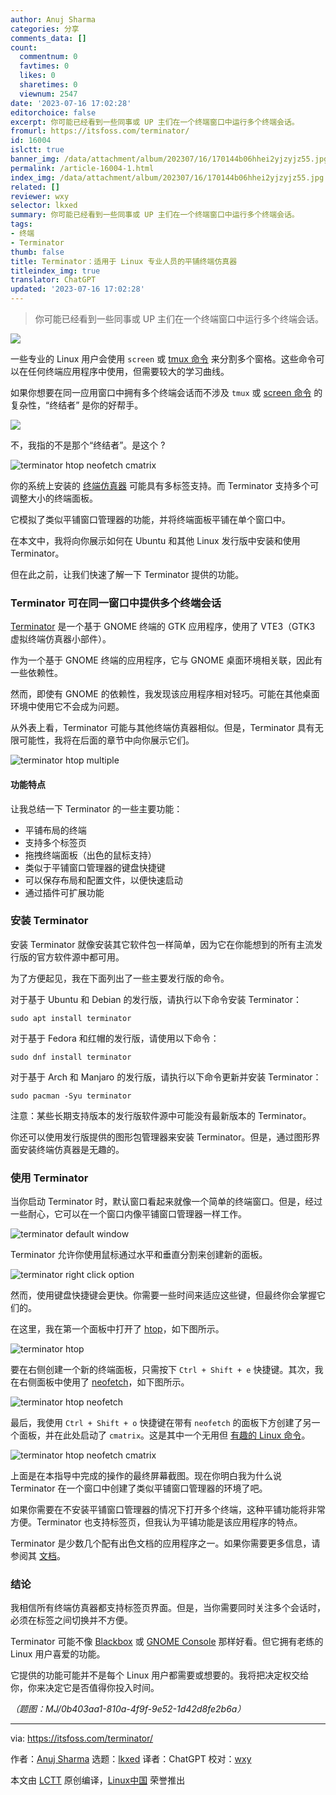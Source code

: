 ```yaml
---
author: Anuj Sharma
categories: 分享
comments_data: []
count:
  commentnum: 0
  favtimes: 0
  likes: 0
  sharetimes: 0
  viewnum: 2547
date: '2023-07-16 17:02:28'
editorchoice: false
excerpt: 你可能已经看到一些同事或 UP 主们在一个终端窗口中运行多个终端会话。
fromurl: https://itsfoss.com/terminator/
id: 16004
islctt: true
banner_img: /data/attachment/album/202307/16/170144b06hhei2yjzyjz55.jpg
permalink: /article-16004-1.html
index_img: /data/attachment/album/202307/16/170144b06hhei2yjzyjz55.jpg.thumb.jpg
related: []
reviewer: wxy
selector: lkxed
summary: 你可能已经看到一些同事或 UP 主们在一个终端窗口中运行多个终端会话。
tags:
- 终端
- Terminator
thumb: false
title: Terminator：适用于 Linux 专业人员的平铺终端仿真器
titleindex_img: true
translator: ChatGPT
updated: '2023-07-16 17:02:28'
---
```



> 
> 你可能已经看到一些同事或 UP 主们在一个终端窗口中运行多个终端会话。
> 
> 
> 


![](/data/attachment/album/202307/16/170144b06hhei2yjzyjz55.jpg)


一些专业的 Linux 用户会使用 `screen` 或 [tmux 命令](https://linuxhandbook.com/tmux/) 来分割多个窗格。这些命令可以在任何终端应用程序中使用，但需要较大的学习曲线。


如果你想要在同一应用窗口中拥有多个终端会话而不涉及 `tmux` 或 [screen 命令](https://linuxhandbook.com/screen-command/) 的复杂性，“终结者” 是你的好帮手。


![](/data/attachment/album/202307/16/170230nlkupbzbwxpyr5yu.gif)


不，我指的不是那个“终结者”。是这个 ?


![terminator htop neofetch cmatrix](/data/attachment/album/202307/16/170230stccrq4xhxqii0bc.png)


你的系统上安装的 [终端仿真器](https://itsfoss.com/linux-terminal-emulators/) 可能具有多标签支持。而 Terminator 支持多个可调整大小的终端面板。


它模拟了类似平铺窗口管理器的功能，并将终端面板平铺在单个窗口中。


在本文中，我将向你展示如何在 Ubuntu 和其他 Linux 发行版中安装和使用 Terminator。


但在此之前，让我们快速了解一下 Terminator 提供的功能。


### Terminator 可在同一窗口中提供多个终端会话


[Terminator](https://github.com/gnome-terminator/terminator) 是一个基于 GNOME 终端的 GTK 应用程序，使用了 VTE3（GTK3 虚拟终端仿真器小部件）。


作为一个基于 GNOME 终端的应用程序，它与 GNOME 桌面环境相关联，因此有一些依赖性。


然而，即使有 GNOME 的依赖性，我发现该应用程序相对轻巧。可能在其他桌面环境中使用它不会成为问题。


从外表上看，Terminator 可能与其他终端仿真器相似。但是，Terminator 具有无限可能性，我将在后面的章节中向你展示它们。


![terminator htop multiple](/data/attachment/album/202307/16/170231j0k2wdykz27wwy3k.png)


#### 功能特点


让我总结一下 Terminator 的一些主要功能：


* 平铺布局的终端
* 支持多个标签页
* 拖拽终端面板（出色的鼠标支持）
* 类似于平铺窗口管理器的键盘快捷键
* 可以保存布局和配置文件，以便快速启动
* 通过插件可扩展功能


### 安装 Terminator


安装 Terminator 就像安装其它软件包一样简单，因为它在你能想到的所有主流发行版的官方软件源中都可用。


为了方便起见，我在下面列出了一些主要发行版的命令。


对于基于 Ubuntu 和 Debian 的发行版，请执行以下命令安装 Terminator：



```
sudo apt install terminator

```

对于基于 Fedora 和红帽的发行版，请使用以下命令：



```
sudo dnf install terminator

```

对于基于 Arch 和 Manjaro 的发行版，请执行以下命令更新并安装 Terminator：



```
sudo pacman -Syu terminator

```

注意：某些长期支持版本的发行版软件源中可能没有最新版本的 Terminator。


你还可以使用发行版提供的图形包管理器来安装 Terminator。但是，通过图形界面安装终端仿真器是无趣的。


### 使用 Terminator


当你启动 Terminator 时，默认窗口看起来就像一个简单的终端窗口。但是，经过一些耐心，它可以在一个窗口内像平铺窗口管理器一样工作。


![terminator default window](/data/attachment/album/202307/16/170231h9gxjzgucoh9cdcc.png)


Terminator 允许你使用鼠标通过水平和垂直分割来创建新的面板。


![terminator right click option](/data/attachment/album/202307/16/170232y7j5wbmlx8wm81yp.png)


然而，使用键盘快捷键会更快。你需要一些时间来适应这些键，但最终你会掌握它们的。


在这里，我在第一个面板中打开了 [htop](https://itsfoss.com/use-htop/)，如下图所示。


![terminator htop](/data/attachment/album/202307/16/170233qmukmgxmbp44pmo8.png)


要在右侧创建一个新的终端面板，只需按下 `Ctrl + Shift + e` 快捷键。其次，我在右侧面板中使用了 [neofetch](https://itsfoss.com/using-neofetch/)，如下图所示。


![terminator htop neofetch](/data/attachment/album/202307/16/170233cxgfgmxhiir26i0f.png)


最后，我使用 `Ctrl + Shift + o` 快捷键在带有 `neofetch` 的面板下方创建了另一个面板，并在此处启动了 `cmatrix`。这是其中一个无用但 [有趣的 Linux 命令](https://itsfoss.com/funny-linux-commands/)。


![terminator htop neofetch cmatrix](/data/attachment/album/202307/16/170230stccrq4xhxqii0bc.png)


上面是在本指导中完成的操作的最终屏幕截图。现在你明白我为什么说 Terminator 在一个窗口中创建了类似平铺窗口管理器的环境了吧。


如果你需要在不安装平铺窗口管理器的情况下打开多个终端，这种平铺功能将非常方便。Terminator 也支持标签页，但我认为平铺功能是该应用程序的特点。


Terminator 是少数几个配有出色文档的应用程序之一。如果你需要更多信息，请参阅其 [文档](https://gnome-terminator.readthedocs.io/en/latest/)。


### 结论


我相信所有终端仿真器都支持标签页界面。但是，当你需要同时关注多个会话时，必须在标签之间切换并不方便。


Terminator 可能不像 [Blackbox](https://itsfoss.com/blackbox-terminal/) 或 [GNOME Console](https://itsfoss.com/gnome-console/) 那样好看。但它拥有老练的 Linux 用户喜爱的功能。


它提供的功能可能并不是每个 Linux 用户都需要或想要的。我将把决定权交给你，你来决定它是否值得你投入时间。


*（题图：MJ/0b403aa1-810a-4f9f-9e52-1d42d8fe2b6a）*




---


via: <https://itsfoss.com/terminator/>


作者：[Anuj Sharma](https://itsfoss.com/author/anuj/) 选题：[lkxed](https://github.com/lkxed) 译者：ChatGPT 校对：[wxy](https://github.com/wxy)


本文由 [LCTT](https://github.com/LCTT/TranslateProject) 原创编译，[Linux中国](https://linux.cn/) 荣誉推出
